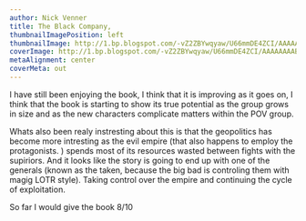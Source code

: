 ```yaml
---
author: Nick Venner
title: The Black Company,
thumbnailImagePosition: left
thumbnailImage: http://1.bp.blogspot.com/-vZ2ZBYwqyaw/U66mmDE4ZCI/AAAAAAAAB2c/7S2X_uDCon4/s1600/a_100.jpg
coverImage: http://1.bp.blogspot.com/-vZ2ZBYwqyaw/U66mmDE4ZCI/AAAAAAAAB2c/7S2X_uDCon4/s1600/a_100.jpg
metaAlignment: center
coverMeta: out
---
```


I have still been enjoying the book, I think that it is improving as it goes on, I think that the book is starting to show its true potential as the group grows in size and as the new characters complicate matters within the POV group.

Whats also been realy instresting about this is that the geopolitics has become more intresting as the evil empire (that also happens to employ the protagonists. ) spends most of its resources wasted between fights with the supiriors. And it looks like the story is going to end up with one of the generals (known as the taken, because the big bad is controling them with magig LOTR style). Taking control over the empire and continuing the cycle of exploitation.

So far I would give the book 8/10
